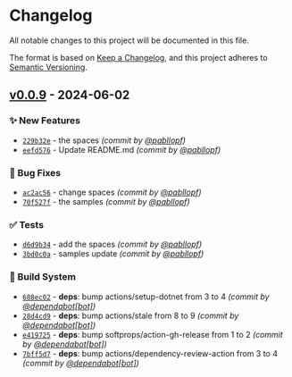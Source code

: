# Changelog
All notable changes to this project will be documented in this file.

The format is based on [Keep a Changelog](https://keepachangelog.com/en/1.0.0/),
and this project adheres to [Semantic Versioning](https://semver.org/spec/v2.0.0.html).

## [v0.0.9] - 2024-06-02
### :sparkles: New Features
- [`229b32e`](https://github.com/pabllopf/Alis.Sample.OpenGL/commit/229b32ef34ef16745983c8b91e47627889bdd026) - the spaces *(commit by [@pabllopf](https://github.com/pabllopf))*
- [`eefd576`](https://github.com/pabllopf/Alis.Sample.OpenGL/commit/eefd5762e9076ceae077725f8642e3550932d18b) - Update README.md *(commit by [@pabllopf](https://github.com/pabllopf))*

### :bug: Bug Fixes
- [`ac2ac56`](https://github.com/pabllopf/Alis.Sample.OpenGL/commit/ac2ac560366646ac9ee3e8ac506f3eb5d3b8e64e) - change spaces *(commit by [@pabllopf](https://github.com/pabllopf))*
- [`70f527f`](https://github.com/pabllopf/Alis.Sample.OpenGL/commit/70f527fbbaf57c9e0f7f861ad36e7aa82d4eddcd) - the samples *(commit by [@pabllopf](https://github.com/pabllopf))*

### :white_check_mark: Tests
- [`d6d9b34`](https://github.com/pabllopf/Alis.Sample.OpenGL/commit/d6d9b34d6d83c8efd658e2c1f7e649651db0a84c) - add the spaces *(commit by [@pabllopf](https://github.com/pabllopf))*
- [`3bd0c0a`](https://github.com/pabllopf/Alis.Sample.OpenGL/commit/3bd0c0a3b267c46e9f6467726bd12b27445c2a9b) - samples update *(commit by [@pabllopf](https://github.com/pabllopf))*

### :construction_worker: Build System
- [`688ec02`](https://github.com/pabllopf/Alis.Sample.OpenGL/commit/688ec029b58d2baac9f1711d6052c3bc7ca0f72c) - **deps**: bump actions/setup-dotnet from 3 to 4 *(commit by [@dependabot[bot]](https://github.com/apps/dependabot))*
- [`28d4cd9`](https://github.com/pabllopf/Alis.Sample.OpenGL/commit/28d4cd9c6e3d97ae44da628723bc43a728e09f7a) - **deps**: bump actions/stale from 8 to 9 *(commit by [@dependabot[bot]](https://github.com/apps/dependabot))*
- [`e419725`](https://github.com/pabllopf/Alis.Sample.OpenGL/commit/e4197256a0e4a36ca465d05640bb7116a316b364) - **deps**: bump softprops/action-gh-release from 1 to 2 *(commit by [@dependabot[bot]](https://github.com/apps/dependabot))*
- [`7bff5d7`](https://github.com/pabllopf/Alis.Sample.OpenGL/commit/7bff5d7f6f94b0eae7cd06225f1ce179a14a04c1) - **deps**: bump actions/dependency-review-action from 3 to 4 *(commit by [@dependabot[bot]](https://github.com/apps/dependabot))*

[v0.0.9]: https://github.com/pabllopf/Alis.Sample.OpenGL/compare/v0.0.0...v0.0.9
